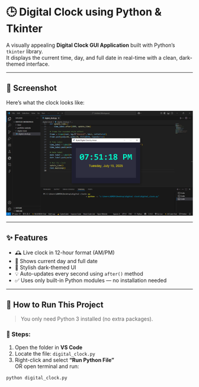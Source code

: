 # 🕒 Digital Clock using Python & Tkinter

A visually appealing **Digital Clock GUI Application** built with Python’s `tkinter` library.  
It displays the current time, day, and full date in real-time with a clean, dark-themed interface.

---

## 📸 Screenshot

Here’s what the clock looks like:

![Clock Screenshot](screenshot.png)

---

## ✨ Features

- 🕰️ Live clock in 12-hour format (AM/PM)
- 📅 Shows current day and full date
- 🎨 Stylish dark-themed UI
- 💡 Auto-updates every second using `after()` method
- ✅ Uses only built-in Python modules — no installation needed

---

## 🚀 How to Run This Project

> You only need Python 3 installed (no extra packages).

### 🔧 Steps:

1. Open the folder in **VS Code**
2. Locate the file: `digital_clock.py`
3. Right-click and select **“Run Python File”**  
   OR open terminal and run:

```bash
python digital_clock.py
